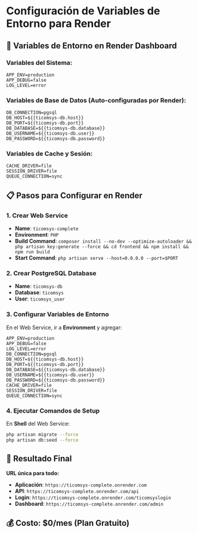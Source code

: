 # Configuración de Variables de Entorno para Render

## 🔧 Variables de Entorno en Render Dashboard

### Variables del Sistema:
```env
APP_ENV=production
APP_DEBUG=false
LOG_LEVEL=error
```

### Variables de Base de Datos (Auto-configuradas por Render):
```env
DB_CONNECTION=pgsql
DB_HOST=${{ticomsys-db.host}}
DB_PORT=${{ticomsys-db.port}}
DB_DATABASE=${{ticomsys-db.database}}
DB_USERNAME=${{ticomsys-db.user}}
DB_PASSWORD=${{ticomsys-db.password}}
```

### Variables de Cache y Sesión:
```env
CACHE_DRIVER=file
SESSION_DRIVER=file
QUEUE_CONNECTION=sync
```

## 📋 Pasos para Configurar en Render

### 1. Crear Web Service
- **Name**: `ticomsys-complete`
- **Environment**: `PHP`
- **Build Command**: `composer install --no-dev --optimize-autoloader && php artisan key:generate --force && cd frontend && npm install && npm run build`
- **Start Command**: `php artisan serve --host=0.0.0.0 --port=$PORT`

### 2. Crear PostgreSQL Database
- **Name**: `ticomsys-db`
- **Database**: `ticomsys`
- **User**: `ticomsys_user`

### 3. Configurar Variables de Entorno
En el Web Service, ir a **Environment** y agregar:

```env
APP_ENV=production
APP_DEBUG=false
LOG_LEVEL=error
DB_CONNECTION=pgsql
DB_HOST=${{ticomsys-db.host}}
DB_PORT=${{ticomsys-db.port}}
DB_DATABASE=${{ticomsys-db.database}}
DB_USERNAME=${{ticomsys-db.user}}
DB_PASSWORD=${{ticomsys-db.password}}
CACHE_DRIVER=file
SESSION_DRIVER=file
QUEUE_CONNECTION=sync
```

### 4. Ejecutar Comandos de Setup
En **Shell** del Web Service:
```bash
php artisan migrate --force
php artisan db:seed --force
```

## 🚀 Resultado Final

**URL única para todo:**
- **Aplicación**: `https://ticomsys-complete.onrender.com`
- **API**: `https://ticomsys-complete.onrender.com/api`
- **Login**: `https://ticomsys-complete.onrender.com/ticomsyslogin`
- **Dashboard**: `https://ticomsys-complete.onrender.com/admin`

## 💰 Costo: $0/mes (Plan Gratuito)
